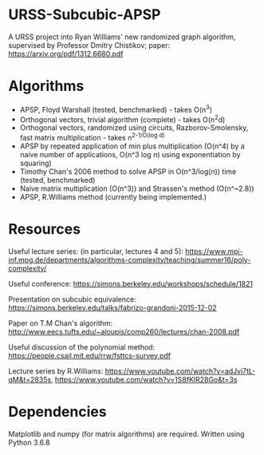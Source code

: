 # URSS-Subcubic-APSP

A URSS project into Ryan Williams' new randomized graph algorithm, supervised by Professor Dmitry Chistikov; paper: https://arxiv.org/pdf/1312.6680.pdf


# Algorithms

- APSP, Floyd Warshall (tested, benchmarked) - takes O(n<sup>3</sup>)
- Orthogonal vectors, trivial algorithm (complete) - takes O(n<sup>2</sup>d)
- Orthogonal vectors, randomized using circuits, Razborov-Smolensky, fast matrix multiplication - takes n<sup>2-1/O(log d)</sup>
- APSP by repeated application of min plus multiplication (O(n^4) by a naive number of applications, O(n^3 log n) using exponentiation by squaring)
- Timothy Chan's 2006 method to solve APSP in O(n^3/log(n)) time (tested, benchmarked)
- Naive matrix multiplication (O(n^3)) and Strassen's method (O(n^~2.8))
- APSP, R.Williams method (currently being implemented.)

# Resources

Useful lecture series: (in particular, lectures 4 and 5):
https://www.mpi-inf.mpg.de/departments/algorithms-complexity/teaching/summer16/poly-complexity/

Useful conference:
https://simons.berkeley.edu/workshops/schedule/1821

Presentation on subcubic equivalence: https://simons.berkeley.edu/talks/fabrizo-grandoni-2015-12-02 

Paper on T.M Chan's algorithm:
http://www.eecs.tufts.edu/~aloupis/comp260/lectures/chan-2008.pdf

Useful discussion of the polynomial method: https://people.csail.mit.edu/rrw/fsttcs-survey.pdf

Lecture series by R.Williams: https://www.youtube.com/watch?v=adJvi7tL-qM&t=2835s, https://www.youtube.com/watch?v=1S8fKlR28Go&t=3s

# Dependencies

Matplotlib and numpy (for matrix algorithms) are required. Written using Python 3.6.8
